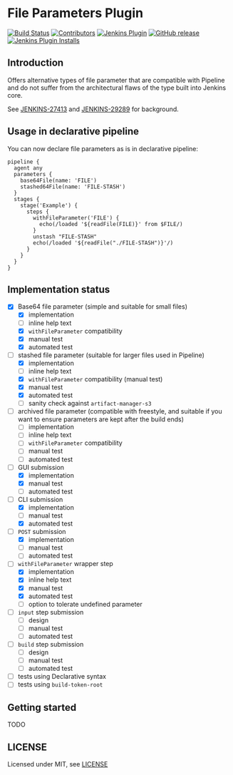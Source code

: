 # File Parameters Plugin

[![Build Status](https://ci.jenkins.io/job/Plugins/job/file-parameters-plugin-plugin/job/master/badge/icon)](https://ci.jenkins.io/job/Plugins/job/file-parameters-plugin-plugin/job/master/)
[![Contributors](https://img.shields.io/github/contributors/jenkinsci/file-parameters-plugin-plugin.svg)](https://github.com/jenkinsci/file-parameters-plugin-plugin/graphs/contributors)
[![Jenkins Plugin](https://img.shields.io/jenkins/plugin/v/file-parameters-plugin.svg)](https://plugins.jenkins.io/file-parameters-plugin)
[![GitHub release](https://img.shields.io/github/release/jenkinsci/file-parameters-plugin-plugin.svg?label=changelog)](https://github.com/jenkinsci/file-parameters-plugin-plugin/releases/latest)
[![Jenkins Plugin Installs](https://img.shields.io/jenkins/plugin/i/file-parameters-plugin.svg?color=blue)](https://plugins.jenkins.io/file-parameters-plugin)

## Introduction

Offers alternative types of file parameter that are compatible with Pipeline and do not suffer from the architectural flaws of the type built into Jenkins core.

See [JENKINS-27413](https://issues.jenkins-ci.org/browse/JENKINS-27413) and [JENKINS-29289](https://issues.jenkins-ci.org/browse/JENKINS-29289) for background.

## Usage in declarative pipeline

You can now declare file parameters as is in declarative pipeline:

```
pipeline {
  agent any
  parameters {
    base64File(name: 'FILE')
    stashed64File(name: 'FILE-STASH')
  }
  stages {
    stage('Example') {
      steps {
        withFileParameter('FILE') {
          echo(/loaded '${readFile(FILE)}' from $FILE/)                                                    
        }
        unstash "FILE-STASH"
        echo(/loaded '${readFile("./FILE-STASH")}'/)          
      }
    }
  }
}
```

## Implementation status

- [X] Base64 file parameter (simple and suitable for small files)
  - [X] implementation
  - [ ] inline help text
  - [X] `withFileParameter` compatibility
  - [X] manual test
  - [X] automated test
- [ ] stashed file parameter (suitable for larger files used in Pipeline)
  - [X] implementation
  - [ ] inline help text
  - [X] `withFileParameter` compatibility (manual test)
  - [X] manual test
  - [X] automated test
  - [ ] sanity check against `artifact-manager-s3`
- [ ] archived file parameter (compatible with freestyle, and suitable if you want to ensure parameters are kept after the build ends)
  - [ ] implementation
  - [ ] inline help text
  - [ ] `withFileParameter` compatibility
  - [ ] manual test
  - [ ] automated test
- [ ] GUI submission
  - [X] implementation
  - [X] manual test
  - [ ] automated test
- [ ] CLI submission
  - [X] implementation
  - [ ] manual test
  - [X] automated test
- [ ] `POST` submission
  - [X] implementation
  - [ ] manual test
  - [ ] automated test
- [ ] `withFileParameter` wrapper step
  - [X] implementation
  - [X] inline help text
  - [X] manual test
  - [X] automated test
  - [ ] option to tolerate undefined parameter
- [ ] `input` step submission
  - [ ] design
  - [ ] manual test
  - [ ] automated test
- [ ] `build` step submission
  - [ ] design
  - [ ] manual test
  - [ ] automated test
- [ ] tests using Declarative syntax
- [ ] tests using `build-token-root`

## Getting started

TODO

## LICENSE

Licensed under MIT, see [LICENSE](LICENSE.md)
